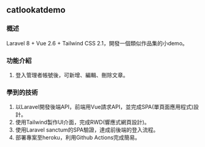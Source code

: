 ## catlookatdemo

### 概述
Laravel 8 + Vue 2.6 + Tailwind CSS 2.1，開發一個類似作品集的小demo。

### 功能介紹
1.  登入管理者帳號後，可新增、編輯、刪除文章。

### 學到的技術
1.  以Laravel開發後端API，前端用Vue請求API，並完成SPA(單頁面應用程式)設計。
2.  使用Tailwind製作UI介面，完成RWD(響應式網頁設計)。
3.	使用Laravel sanctum的SPA驗證，達成前後端的登入流程。
4.	部署專案至heroku，利用Github Actions完成簡易。
